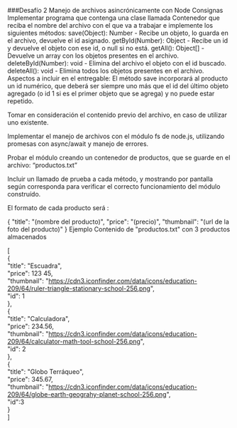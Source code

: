 ###Desafío 2
Manejo de archivos asincrónicamente con Node
Consignas
Implementar programa que contenga una clase llamada Contenedor que reciba el nombre del archivo con el que va a trabajar e implemente los siguientes métodos:
save(Object): Number - Recibe un objeto, lo guarda en el archivo, devuelve el id asignado.
getById(Number): Object - Recibe un id y devuelve el objeto con ese id, o null si no está.
getAll(): Object[] - Devuelve un array con los objetos presentes en el archivo.
deleteById(Number): void - Elimina del archivo el objeto con el id buscado.
deleteAll(): void - Elimina todos los objetos presentes en el archivo.
Aspectos a incluir en el entregable:
El método save incorporará al producto un id numérico, que deberá ser siempre uno más que el id del último objeto agregado (o id 1 si es el primer objeto que se agrega) y no puede estar repetido.

Tomar en consideración el contenido previo del archivo, en caso de utilizar uno existente.

Implementar el manejo de archivos con el módulo fs de node.js, utilizando promesas con async/await y manejo de errores.

Probar el módulo creando un contenedor de productos, que se guarde en el archivo: “productos.txt”

Incluir un llamado de prueba a cada método, y mostrando por pantalla según corresponda para verificar el correcto funcionamiento del módulo construído.

El formato de cada producto será :

{
    "title": "(nombre del producto)",
    "price": "(precio)",
    "thumbnail": "(url de la foto del producto)"
}
Ejemplo
Contenido de "productos.txt" con 3 productos almacenados

[                                                                                                                                                     
    {                                                                                                                                                    
      "title": "Escuadra",                                                                                                                                 
      "price": 123 45,                                                                                                                                     
      "thumbnail": "https://cdn3.iconfinder.com/data/icons/education-209/64/ruler-triangle-stationary-school-256.png",                                     
      "id": 1                                                                                                                                              
    },                                                                                                                                                   
    {                                                                                                                                                    
      "title": "Calculadora",                                                                                                                              
      "price": 234.56,                                                                                                                                     
      "thumbnail": "https://cdn3.iconfinder.com/data/icons/education-209/64/calculator-math-tool-school-256.png",                                          
      "id": 2                                                                                                                                              
    },                                                                                                                                                   
    {                                                                                                                                                    
      "title": "Globo Terráqueo",                                                                                                                          
      "price": 345.67,                                                                                                                                     
      "thumbnail": "https://cdn3.iconfinder.com/data/icons/education-209/64/globe-earth-geograhy-planet-school-256.png",                                   
      "id":3                                                                                                                                              
    }                                                                                                                                                    
  ]  